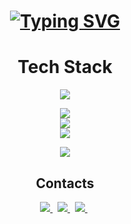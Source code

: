 <div align="center">
<h1>
<a href="https://git.io/typing-svg"><img src="https://readme-typing-svg.demolab.com?font=Space+Mono&size=40&duration=2000&pause=10000&color=61AFEF&background=F0B86200&center=true&vCenter=true&width=435&lines=Sharon+Basovich" alt="Typing SVG" /></a>
</h1>

<h1>Tech Stack</h1>

![](https://github-readme-stats.vercel.app/api/top-langs/?username=sharonbasovich&theme=one_dark_pro&hide_border=false&include_all_commits=false&count_private=true&layout=compact)<br>

<img src="https://skillicons.dev/icons?i=ts,js,java,cpp,html,css"/><br>
<img src="https://skillicons.dev/icons?i=nextjs,vite,react,threejs,vercel,express"/><br>
<img src="https://skillicons.dev/icons?i=blender,unity,figma,vscode,git,github"/><br>

![](https://github-readme-streak-stats.herokuapp.com/?user=sharonbasovich&theme=one_dark_pro&hide_border=false)<br/>

  <h2>Contacts</h2>
  <p>
    <a href="https://linkedin.com/in/sharon-basovich">
      <img src="https://skillicons.dev/icons?i=linkedin"/>
    </a>&nbsp;
    <a href="https://github.com/sharonbasovich">
      <img src="https://skillicons.dev/icons?i=github"/>
    </a>&nbsp;
    <a href="mailto:basovichsharon@gmail.com">
      <img src="https://skillicons.dev/icons?i=gmail"/>
    </a>&nbsp;
  </p>
</div>
